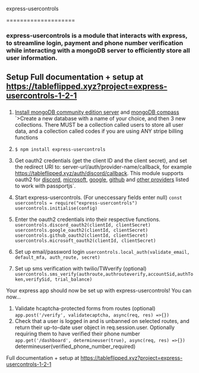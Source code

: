 express-usercontrols

====================

### express-usercontrols is a module that interacts with express, to streamline login, payment and phone number verification while interacting with a mongoDB server to efficiently store all user information.

  
  
  

Setup
Full documentation + setup at https://tableflipped.xyz?project=express-usercontrols-1-2-1
-----

### 

1.  [Install mongoDB community edition server](https://www.mongodb.com/try/download/community) and [mongoDB compass](https://www.mongodb.com/try/download/compass)
\`>Create a new database with a name of your choice, and then 3 new collections. There MUST be a collection called users to store all user data, and a collection called codes if you are using ANY stripe billing functions  

6.  `$ npm install express-usercontrols`
7.  Get oauth2 credentials (get the client ID and the client secret), and set the redirect URI to: server-url/auth/provider-name/callback, for example https://tableflipped.xyz/auth/discord/callback. This module supports oauth2 for [discord](https://discord.com/developers/applications), [microsoft](https://portal.azure.com/#view/Microsoft_AAD_RegisteredApps/ApplicationsListBlade), [google](https://console.cloud.google.com/apis/credentials), [github](https://github.com/settings/developers) and [other providers](https://www.passportjs.org) listed to work with passportjs`.
8.  Start express-usercontrols. (For uneccessary fields enter null)
    `const usercontrols = require("express-usercontrols")
       usercontrols.initialise(config)`
9.  Enter the oauth2 credentials into their respective functions.  
    `usercontrols.discord_oauth2(clientId, clientSecret)  
     usercontrols.google_oauth2(clientId, clientSecret) 
       usercontrols.github_oauth2(clientId, clientSecret) 
         usercontrols.microsoft_oauth2(clientId, clientSecret)`
    
10. Set up email/password login
    `usercontrols.local_auth(validate_email, default_mfa, auth_route, secret)`

11.  Set up sms verification with twilio/TWverify (optional)
    `usercontrols.sms_verify(authroute,authrouteverify,accountSid,authToken,verifySid, trial_balance)`

Your express app should now be set up with express-usercontrols! You can now...


1.  Validate hcaptcha-protected forms from routes (optional)  
    `app.post('/verify', validatecaptcha, async(req, res) =>{})`
2.  Check that a user is logged in and is unbanned on selected routes, and return their up-to-date user object in req.session.user. Optionally requiring them to have verified their phone number  
    `app.get('/dashboard', determineuser(true), async(req, res) =>{})` determineuser(verified_phone_number_required)


Full documentation + setup at https://tableflipped.xyz?project=express-usercontrols-1-2-1